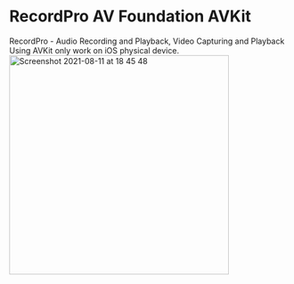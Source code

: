 # RecordPro AV Foundation AVKit
RecordPro - Audio Recording and Playback, Video Capturing and Playback Using AVKit only work on iOS physical device.
<img width="394" alt="Screenshot 2021-08-11 at 18 45 48" src="https://user-images.githubusercontent.com/48089787/129070038-b3d7cb4a-a9c1-4bf7-a575-2f94a179e615.png">



